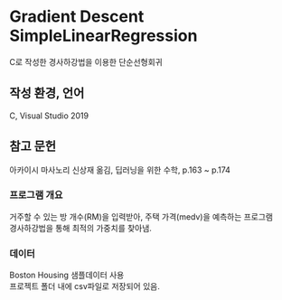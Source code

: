 # Gradient Descent SimpleLinearRegression
C로 작성한 경사하강법을 이용한 단순선형회귀

## 작성 환경, 언어
C, Visual Studio 2019

## 참고 문헌
아카이시 마사노리 신상재 옮김, 딥러닝을 위한 수학, p.163 ~ p.174

### 프로그램 개요
거주할 수 있는 방 개수(RM)을 입력받아, 주택 가격(medv)을 예측하는 프로그램</br>
경사하강법을 통해 최적의 가중치를 찾아냄.

### 데이터
Boston Housing 샘플데이터 사용</br>
프로젝트 폴더 내에 csv파일로 저장되어 있음.
